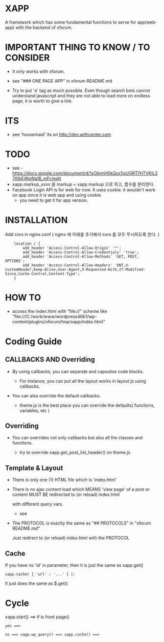 # XAPP

A framework which has some fundamental functions to serve for app(web-app) with the backend of xforum. 




# IMPORTANT THING TO KNOW / TO CONSIDER

* It only works with xforum.

* see "### ONE PAGE APP" in xforum README.md

* Try to put 'a' tag as much possible. Even though search bots cannot understand javascript and they are not able to load more on endless page, it is worth to give a link.



# ITS

* see 'housemaid' its on http://dev.withcenter.com



# TODO

* see - https://docs.google.com/document/d/1xObimH0kQsx1ixUGRT7HTVKIL27l0bEjIKpNa16_mFc/edit
* xapp.markup_xxxx 을 markup = xapp.markup 으로 하고, 함수를 분리한다.
* Facebook Login API is for web for now. It uses cookie. it wouldn't work on app since it is web app and using cookie.
    * you need to get it for app version.
    


# INSTALLATION

Add cors in nginx.conf ( nginx 에 아래를 추가해서 cors 를 모두 무시하도록 한다. )



    	location / {
    		add_header 'Access-Control-Allow-Origin' '*';
    		add_header 'Access-Control-Allow-Credentials' 'true';
    		add_header 'Access-Control-Allow-Methods' 'GET, POST, OPTIONS';
    		add_header 'Access-Control-Allow-Headers' 'DNT,X-CustomHeader,Keep-Alive,User-Agent,X-Requested-With,If-Modified-Since,Cache-Control,Content-Type';
    	}



# HOW TO

* access the index.html with "file://" scheme like "file:///C:/work/www/wordpress46b1/wp-content/plugins/xforum/tmp/xapp/index.html"
 

# Coding Guide


## CALLBACKS AND Overriding


* By using callbacks, you can separate and capsulise code blocks.

    * For instance, you can put all the layout works in layout.js using callbacks.
    

* You can also override the default callbacks.

    * theme.js is the best place you can override the defaults( functions, variables, etc )


## Overriding

* You can overrides not only callbacks but also all the classes and functions.

    * try to override xapp.get_post_list_header() on theme.js
    


## Template & Layout

* There is only one (1) HTML file which is 'index.html'

* There is no ajax content load which MEANS 'view page' of a post or content MUST BE redirected to (or reload) index.html

    with different query vars.
    
    * see


* The PROTOCOL is exactly the same as "## PROTOCOLS" in "xforum README.md"

    Just redirect to (or reload) index.html with the PROTOCOL



## Cache

If you have no 'id' in parameter, then it is just the same as xapp.get()

    xapp.cache( { 'url' : '...' } );

It just does the same as $.get()




# Cycle

xapp.start() ==> if is front page()
 
    yes ==>
    
    no ==> xapp.wp_query() ==> xapp.cache() ==> 
    
    